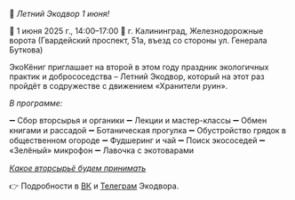 🎉 *Летний Экодвор 1 июня!*

📢 1 июня 2025 г., 14:00–17:00
📍 г. Калининград, Железнодорожные ворота \(Гвардейский проспект, 51а, въезд со стороны ул. Генерала Буткова\)

ЭкоКёниг приглашает на второй в этом году праздник экологичных практик и добрососедства – Летний Экодвор, который на этот раз пройдёт в содружестве с движением «Хранители руин».

*В программе:*

➖ Сбор вторсырья и органики
➖ Лекции и мастер-классы
➖ Обмен книгами и рассадой
➖ Ботаническая прогулка
➖ Обустройство грядок в общественном огороде
➖ Фудшеринг и чай
➖ Поиск экососедей
➖ «Зелёный» микрофон
➖ Лавочка с экотоварами

*[Какое вторсырьё будем принимать](https://docs.google.com/spreadsheets/d/1hoWz-KaPFtnpAr9FMIE_2llk2Fynw2a0zHR2dVa7uQk/edit?usp=sharing)*

👉 Подробности в [ВК](https://vk.com/ecodvor39) и [Телеграм](https://t.me/ecodvor39) Экодвора.
